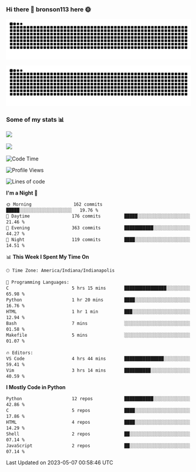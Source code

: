 ### Hi there 👋 bronson113 here 🌞
<div align="center">

![GitHub Snake Light](https://raw.githubusercontent.com/bronson113/bronson113/snake/github-snake.svg#gh-light-mode-only)

![GitHub Snake dark](https://raw.githubusercontent.com/bronson113/bronson113/snake/github-snake-dark.svg#gh-dark-mode-only)

</div>

### Some of my stats 📊
![](https://github-readme-stats-sigma-five.vercel.app/api?username=bronson113&theme=transparent&show_icons=true)

![](https://github-readme-stats-sigma-five.vercel.app/api/top-langs/?username=bronson113&theme=transparent&layout=compact&card_width=445)



<!--START_SECTION:waka-->
![Code Time](http://img.shields.io/badge/Code%20Time-208%20hrs%2051%20mins-blue)

![Profile Views](http://img.shields.io/badge/Profile%20Views-0-blue)

![Lines of code](https://img.shields.io/badge/From%20Hello%20World%20I%27ve%20Written-7.1%20million%20lines%20of%20code-blue)

**I'm a Night 🦉** 

```text
🌞 Morning                162 commits         █████░░░░░░░░░░░░░░░░░░░░   19.76 % 
🌆 Daytime                176 commits         █████░░░░░░░░░░░░░░░░░░░░   21.46 % 
🌃 Evening                363 commits         ███████████░░░░░░░░░░░░░░   44.27 % 
🌙 Night                  119 commits         ████░░░░░░░░░░░░░░░░░░░░░   14.51 % 
```


📊 **This Week I Spent My Time On** 

```text
🕑︎ Time Zone: America/Indiana/Indianapolis

💬 Programming Languages: 
C                        5 hrs 15 mins       ████████████████░░░░░░░░░   65.98 % 
Python                   1 hr 20 mins        ████░░░░░░░░░░░░░░░░░░░░░   16.76 % 
HTML                     1 hr 1 min          ███░░░░░░░░░░░░░░░░░░░░░░   12.94 % 
Bash                     7 mins              ░░░░░░░░░░░░░░░░░░░░░░░░░   01.58 % 
Makefile                 5 mins              ░░░░░░░░░░░░░░░░░░░░░░░░░   01.07 % 

🔥 Editors: 
VS Code                  4 hrs 44 mins       ███████████████░░░░░░░░░░   59.41 % 
Vim                      3 hrs 14 mins       ██████████░░░░░░░░░░░░░░░   40.59 % 
```

**I Mostly Code in Python** 

```text
Python                   12 repos            ███████████░░░░░░░░░░░░░░   42.86 % 
C                        5 repos             ████░░░░░░░░░░░░░░░░░░░░░   17.86 % 
HTML                     4 repos             ████░░░░░░░░░░░░░░░░░░░░░   14.29 % 
Shell                    2 repos             ██░░░░░░░░░░░░░░░░░░░░░░░   07.14 % 
JavaScript               2 repos             ██░░░░░░░░░░░░░░░░░░░░░░░   07.14 % 
```




 Last Updated on 2023-05-07 00:58:46 UTC
<!--END_SECTION:waka-->
